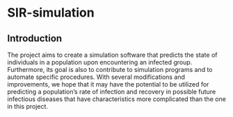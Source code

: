 # SIR-simulation
## Introduction
The project aims to create a simulation software that predicts the state of individuals in a population upon encountering an infected group. Furthermore, its goal is also to contribute to simulation programs and to automate specific procedures. With several modifications and improvements, we hope that it may have the potential to be utilized for predicting a population’s rate of infection and recovery in possible future infectious diseases that have characteristics more complicated than the one in this project.
